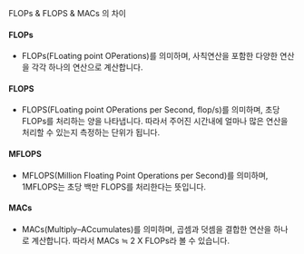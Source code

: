 FLOPs & FLOPS & MACs 의 차이

#### FLOPs
- FLOPs(FLoating point OPerations)를 의미하며, 사칙연산을 포함한 다양한 연산을 각각 하나의 연산으로 계산합니다.

#### FLOPS
- FLOPS(FLoating point OPerations per Second, flop/s)를 의미하며, 초당 FLOPs를 처리하는 양을 나타냅니다. 따라서 주어진 시간내에 얼마나 많은 연산을 처리할 수 있는지 측정하는 단위가 됩니다. 

#### MFLOPS
- MFLOPS(Million Floating Point Operations per Second)를 의미하며, 1MFLOPS는 초당 백만 FLOPS를 처리한다는 뜻입니다. 

#### MACs
- MACs(Multiply–ACcumulates)를 의미하며, 곱셈과 덧셈을 결합한 연산을 하나로 계산합니다. 따라서 MACs ≒ 2 X FLOPs라 볼 수 있습니다. 